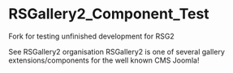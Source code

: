 # RSGallery2_Component_Test
Fork for testing unfinished development for RSG2

See RSGallery2 organisation
RSGallery2 is one of several gallery extensions/components for the well known CMS Joomla! 
